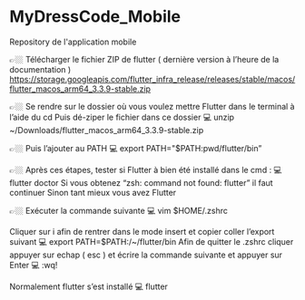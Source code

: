 # MyDressCode_Mobile
Repository de l'application mobile

👉🏼 Télécharger le fichier ZIP de flutter ( dernière version à l’heure de la documentation )
https://storage.googleapis.com/flutter_infra_release/releases/stable/macos/flutter_macos_arm64_3.3.9-stable.zip

👉🏼 Se rendre sur le dossier où vous voulez mettre Flutter dans le terminal à l’aide du cd Puis dé-ziper le fichier dans ce dossier
💻 unzip ~/Downloads/flutter_macos_arm64_3.3.9-stable.zip

👉🏼 Puis l’ajouter au PATH
💻 export PATH="$PATH:pwd/flutter/bin”

👉🏼 Après ces étapes, tester si Flutter à bien été installé dans le cmd :
💻 flutter doctor
Si vous obtenez “zsh: command not found: flutter” il faut continuer
Sinon tant mieux vous avez Flutter

👉🏼 Exécuter la commande suivante
💻 vim $HOME/.zshrc

Cliquer sur i afin de rentrer dans le mode insert et copier coller l’export suivant
💻 export PATH=$PATH:/~/flutter/bin
Afin de quitter le .zshrc cliquer appuyer sur echap ( esc ) et écrire la commande suivante
et appuyer sur Enter
💻 :wq!

Normalement flutter s’est installé
💻 flutter
